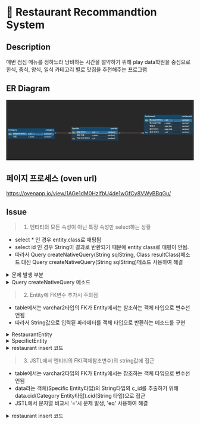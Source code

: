 :fork_and_knife: Restaurant Recommandtion System 
================================================


## Description
매번 점심 메뉴를 정하느라 낭비하는 시간을 절약하기 위해 play data학원을 중심으로 한식, 중식, 양식, 일식 카테고리 별로 맛집을 추천해주는 프로그램

## ER Diagram
![food_erg](./image/food_erd.PNG)


## 페이지 프로세스 (oven url)
https://ovenapp.io/view/1AGe1dM0HzIfbU4de1wGfCy8VWyBBqGu/


## Issue
> 1. 엔티티의 모든 속성이 아닌 특정 속성만 select하는 상황
- select * 인 경우 entity.class로 매핑됨
- select id 인 경우 String이 결과로 반환되기 때문에 entity class로 매핑이 안됨.
- 따라서 Query createNativeQuery(String sqlString, Class resultClass)메소드 대신 Query createNativeQuery(String sqlString)메소드 사용하여 해결

<details>
<summary>문제 발생 부분</summary>
<div markdown="1">

```java
@Slf4j
public class CategoryDAO {
	//cname으로 cid 찾아오기
	public static String getCid(String cname) throws Exception {
		EntityManager em = PublicCommon.getEntityManger();
		String cid = null;

		try {
			 cid = String.valueOf(em.createNativeQuery("select c_id from category where c_name=?")
					.setParameter(1, cname).getSingleResult());
                    /* 문제 발생 코드
                    String.valueOf(em.createNativeQuery("select c_id from category where c_name=?",CategoryEntity.class)
					.setParameter(1, cname).getSingleResult());*/
				if (cid == null) {
				log.info("select category id 실패");
				throw new NotExistException("select category id 실패");
			}
		} catch (Exception e) {
			log.warn("getCid : 오류발생");
			e.printStackTrace();
			throw e;
		} finally {
			em.close();
		}
		return cid;
	}
}
```
</div>
</details>

<details>
<summary>Query createNativeQuery 메소드</summary>
<div markdown="1">

```java
    /**
     * Create an instance of <code>Query</code> for executing
     * a native SQL query.
     * @param sqlString a native SQL query string
     * @param resultClass the class of the resulting instance(s)
     * @return the new query instance
     */
    public Query createNativeQuery(String sqlString, Class resultClass);

    /**
     * Create an instance of <code>Query</code> for executing
     * a native SQL statement, e.g., for update or delete.
     * If the query is not an update or delete query, query
     * execution will result in each row of the SQL result
     * being returned as a result of type Object[] (or a result
     * of type Object if there is only one column in the select
     * list.)  Column values are returned in the order of their
     * appearance in the select list and default JDBC type
     * mappings are applied.
     * @param sqlString a native SQL query string
     * @return the new query instance
     */
    public Query createNativeQuery(String sqlString);
```
</div>
</details>

> 2. Entity에 FK변수 추가시 주의점
- table에서는 varchar2타입의 FK가 Entity에서는 참조하는 객체 타입으로 변수선언됨
- 따라서 String값으로 입력된 파라메터를 객체 타입으로 반환하는 메소드를 구현


<details>
<summary>RestaurantEntity</summary>
<div markdown="1">

```java
@Entity
@Table(name="restaurant")
public class RestaurantEntity {
		
@Id
@Column(name="r_id")
private String rid;
		
@Column(name="r_name")
private String rname;
		
@ManyToOne
@JoinColumn(name="s_id")
private SpecificEntity sid;
		
@Column(name="map_link")
private String maplink;
		
@Column(name="page_link")
private String pagelink;				
}
	
 ```

</div>
</details>

<details>
<summary>SpecifictEntity</summary>
<div markdown="1">

```java

@Entity
@Table(name="specific")
public class SpecificEntity {
	
	@Id
	@Column(name="s_id")
	private String sid;
	
	@Column(name="s_name")
	private String sname;
	
	@ManyToOne
	@JoinColumn(name="c_id")
	private CategoryEntity cid;
	
	@OneToMany(mappedBy="sid")	
	private List<RestaurantEntity> restaurants;
}
	
 ```

</div>
</details>

<details>
<summary>restaurant insert 코드</summary>
<div markdown="1">

```java

		String url = "showError.jsp";
		String rid = request.getParameter("rid");
		String rname = request.getParameter("rname");
		SpecificEntity sid=null;
		String maplink = request.getParameter("maplink");
		String pagelink = request.getParameter("pagelink");
		
		
		sid = FoodService.getSpecificEntity(request.getParameter("sname"));
		RestaurantEntity restaurant = new RestaurantEntity(rid, rname, sid, maplink, pagelink);
	
 ```

</div>
</details>


> 3. JSTL에서 엔티티의 FK(객체참조변수)의 string값에 접근
- table에서는 varchar2타입의 FK가 Entity에서는 참조하는 객체 타입으로 변수선언됨
- data라는 객체(Specific Entity타입)의 String타입의 c_id를 추출하기 위해 data.cid(Category Entity타입).cid(String 타입)으로 접근
- JSTL에서 문자열 비교시 '='시 문제 발생, 'eq' 사용하여 해결

<details>
<summary>restaurant insert 코드</summary>
<div markdown="1">

```java

<c:forEach items="${sessionScope.specifics}" var="data">
	<c:choose>
		<c:when test="${data.cid.cid eq 'c_1'}">
```

</div>
</details>
